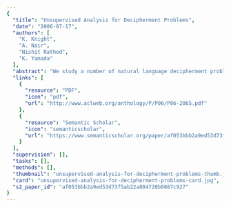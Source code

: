 ```yaml
---
{
  "title": "Unsupervised Analysis for Decipherment Problems",
  "date": "2006-07-17",
  "authors": [
    "K. Knight",
    "A. Nair",
    "Nishit Rathod",
    "K. Yamada"
  ],
  "abstract": "We study a number of natural language decipherment problems using unsupervised learning. These include letter substitution ciphers, character code conversion, phonetic decipherment, and word-based ciphers with relevance to machine translation. Straightforward unsupervised learning techniques most often fail on the first try, so we describe techniques for understanding errors and significantly increasing performance.",
  "links": [
    {
      "resource": "PDF",
      "icon": "pdf",
      "url": "http://www.aclweb.org/anthology/P/P06/P06-2065.pdf"
    },
    {
      "resource": "Semantic Scholar",
      "icon": "semanticscholar",
      "url": "https://www.semanticscholar.org/paper/af053bbb2a9ed53d73f5ab22a804720b0887c927"
    }
  ],
  "supervision": [],
  "tasks": [],
  "methods": [],
  "thumbnail": "unsupervised-analysis-for-decipherment-problems-thumb.jpg",
  "card": "unsupervised-analysis-for-decipherment-problems-card.jpg",
  "s2_paper_id": "af053bbb2a9ed53d73f5ab22a804720b0887c927"
}
---
```


